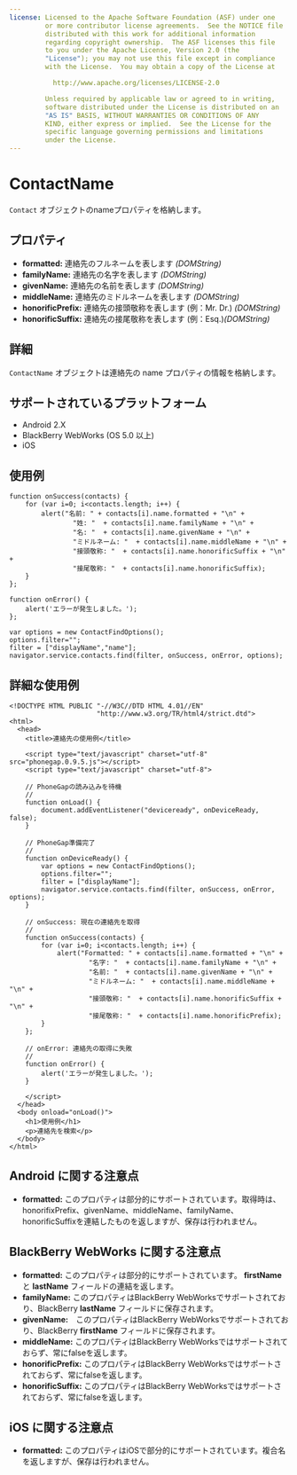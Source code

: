 ```yaml
---
license: Licensed to the Apache Software Foundation (ASF) under one
         or more contributor license agreements.  See the NOTICE file
         distributed with this work for additional information
         regarding copyright ownership.  The ASF licenses this file
         to you under the Apache License, Version 2.0 (the
         "License"); you may not use this file except in compliance
         with the License.  You may obtain a copy of the License at

           http://www.apache.org/licenses/LICENSE-2.0

         Unless required by applicable law or agreed to in writing,
         software distributed under the License is distributed on an
         "AS IS" BASIS, WITHOUT WARRANTIES OR CONDITIONS OF ANY
         KIND, either express or implied.  See the License for the
         specific language governing permissions and limitations
         under the License.
---
```


ContactName
===========

`Contact` オブジェクトのnameプロパティを格納します。

プロパティ
----------

- __formatted:__ 連絡先のフルネームを表します _(DOMString)_
- __familyName:__ 連絡先の名字を表します _(DOMString)_
- __givenName:__ 連絡先の名前を表します _(DOMString)_
- __middleName:__ 連絡先のミドルネームを表します _(DOMString)_
- __honorificPrefix:__ 連絡先の接頭敬称を表します (例：Mr. Dr.) _(DOMString)_
- __honorificSuffix:__ 連絡先の接尾敬称を表します (例：Esq.)_(DOMString)_

詳細
-------

`ContactName` オブジェクトは連絡先の name プロパティの情報を格納します。

サポートされているプラットフォーム
-------------------

- Android 2.X
- BlackBerry WebWorks (OS 5.0 以上)
- iOS

使用例
-------------

    function onSuccess(contacts) {
		for (var i=0; i<contacts.length; i++) {
			alert("名前: " + contacts[i].name.formatted + "\n" + 
					"姓: "  + contacts[i].name.familyName + "\n" + 
					"名: "  + contacts[i].name.givenName + "\n" + 
					"ミドルネーム: "  + contacts[i].name.middleName + "\n" + 
					"接頭敬称: "  + contacts[i].name.honorificSuffix + "\n" + 
					"接尾敬称: "  + contacts[i].name.honorificSuffix);
		}
    };

    function onError() {
        alert('エラーが発生しました。');
    };

    var options = new ContactFindOptions();
	options.filter="";
	filter = ["displayName","name"];
    navigator.service.contacts.find(filter, onSuccess, onError, options);

詳細な使用例
------------

    <!DOCTYPE HTML PUBLIC "-//W3C//DTD HTML 4.01//EN"
                          "http://www.w3.org/TR/html4/strict.dtd">
    <html>
      <head>
        <title>連絡先の使用例</title>

        <script type="text/javascript" charset="utf-8" src="phonegap.0.9.5.js"></script>
        <script type="text/javascript" charset="utf-8">

        // PhoneGapの読み込みを待機
        //
        function onLoad() {
            document.addEventListener("deviceready", onDeviceReady, false);
        }

        // PhoneGap準備完了
        //
        function onDeviceReady() {
			var options = new ContactFindOptions();
			options.filter="";
			filter = ["displayName"];
			navigator.service.contacts.find(filter, onSuccess, onError, options);
        }
    
        // onSuccess: 現在の連絡先を取得
        //
		function onSuccess(contacts) {
			for (var i=0; i<contacts.length; i++) {
				alert("Formatted: " + contacts[i].name.formatted + "\n" + 
						"名字: "  + contacts[i].name.familyName + "\n" + 
						"名前: "  + contacts[i].name.givenName + "\n" + 
						"ミドルネーム: "  + contacts[i].name.middleName + "\n" + 
						"接頭敬称: "  + contacts[i].name.honorificSuffix + "\n" + 
						"接尾敬称: "  + contacts[i].name.honorificPrefix);
			}
		};
    
        // onError: 連絡先の取得に失敗
        //
        function onError() {
            alert('エラーが発生しました。');
        }

        </script>
      </head>
      <body onload="onLoad()">
        <h1>使用例</h1>
        <p>連絡先を検索</p>
      </body>
    </html>

Android に関する注意点
------------
- __formatted:__ このプロパティは部分的にサポートされています。取得時は、honorifixPrefix、givenName、middleName、familyName、honorificSuffixを連結したものを返しますが、保存は行われません。

BlackBerry WebWorks に関する注意点
---------------------------------------------

- __formatted:__ このプロパティは部分的にサポートされています。 __firstName__ と __lastName__ フィールドの連結を返します。
- __familyName:__ このプロパティはBlackBerry WebWorksでサポートされており、BlackBerry __lastName__ フィールドに保存されます。
- __givenName:__　このプロパティはBlackBerry WebWorksでサポートされており、BlackBerry __firstName__ フィールドに保存されます。
- __middleName:__ このプロパティはBlackBerry WebWorksではサポートされておらず、常にfalseを返します。
- __honorificPrefix:__ このプロパティはBlackBerry WebWorksではサポートされておらず、常にfalseを返します。
- __honorificSuffix:__ このプロパティはBlackBerry WebWorksではサポートされておらず、常にfalseを返します。

iOS に関する注意点
------------
- __formatted:__ このプロパティはiOSで部分的にサポートされています。複合名を返しますが、保存は行われません。